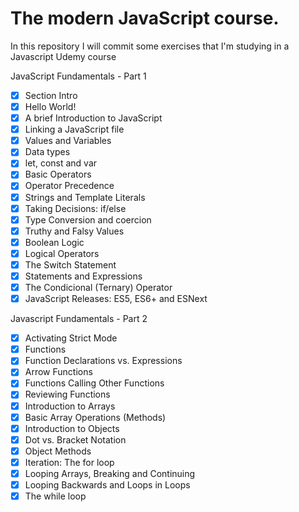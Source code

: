 # The modern JavaScript course.

In this repository I will commit some exercises that I'm studying in a Javascript Udemy course

JavaScript Fundamentals - Part 1
- [x] Section Intro
- [x] Hello World!
- [x] A brief Introduction to JavaScript
- [x] Linking a JavaScript file
- [x] Values and Variables
- [x] Data types
- [x] let, const and var
- [x] Basic Operators
- [x] Operator Precedence
- [x] Strings and Template Literals
- [x] Taking Decisions: if/else
- [x] Type Conversion and coercion
- [x] Truthy and Falsy Values
- [x] Boolean Logic
- [x] Logical Operators
- [x] The Switch Statement
- [x] Statements and Expressions
- [x] The Condicional (Ternary) Operator
- [x] JavaScript Releases: ES5, ES6+ and ESNext

Javascript Fundamentals - Part 2

- [x] Activating Strict Mode
- [x] Functions
- [x] Function Declarations vs. Expressions
- [x] Arrow Functions
- [x] Functions Calling Other Functions
- [x] Reviewing Functions
- [x] Introduction to Arrays
- [x] Basic Array Operations (Methods)
- [x] Introduction to Objects
- [x] Dot vs. Bracket Notation
- [x] Object Methods
- [x] Iteration: The for loop
- [x] Looping Arrays, Breaking and Continuing
- [x] Looping Backwards and Loops in Loops
- [x] The while loop

